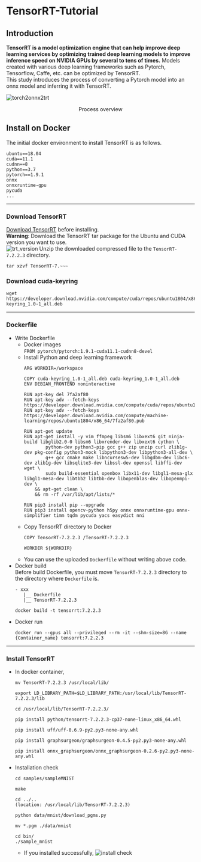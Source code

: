 # TensorRT-Tutorial

## Introduction
**TensorRT is a model optimization engine that can help improve deep learning services 
by optimizing trained deep learning models to improve inference speed on NVIDIA GPUs by 
several to tens of times.** Models created with various deep learning frameworks such as 
Pytorch, Tensorflow, Caffe, etc. can be optimized by TensorRT.  
This study introduces the process of converting a Pytorch model into an onnx model and inferring it with TensorRT.


![torch2onnx2trt](https://user-images.githubusercontent.com/81670026/161904421-e6e6d00b-1bd9-42b3-915b-dba1f8ba3997.PNG)
<div align="center"> Process overview </div>

## Install on Docker
The initial docker environment to install TensorRT is as follows.  
```
ubuntu==18.04
cuda==11.1
cudnn==8
python==3.7
pytorch==1.9.1
onnx
onnxruntime-gpu
pycuda
...
```
***
### Download TensorRT
[Download TensorRT](https://developer.nvidia.com/nvidia-tensorrt-7x-download) before installing.  
**Warning**: Download the TensorRT tar package for the Ubuntu and CUDA version you want to use.  
![trt_version](https://user-images.githubusercontent.com/81670026/161909345-6222b994-7b10-48d5-9b6c-d4c631b89f2c.PNG)
Unzip the downloaded compressed file to the `TensorRT-7.2.2.3` directory.
```commandline
tar xzvf TensorRT-7.~~~
```
### Download cuda-keyring
```commandline
wget https://developer.download.nvidia.com/compute/cuda/repos/ubuntu1804/x86_64/cuda-keyring_1.0-1_all.deb
```
***
### Dockerfile
- Write Dockerfile  
  + Docker images  
  `FROM pytorch/pytorch:1.9.1-cuda11.1-cudnn8-devel`
  + Install Python and deep learning framework  
    ```
    ARG WORKDIR=/workspace
    
    COPY cuda-keyring_1.0-1_all.deb cuda-keyring_1.0-1_all.deb
    ENV DEBIAN_FRONTEND noninteractive
    
    RUN apt-key del 7fa2af80
    RUN apt-key adv --fetch-keys https://developer.download.nvidia.com/compute/cuda/repos/ubuntu1804/x86_64/3bf863cc.pub
    RUN apt-key adv --fetch-keys https://developer.download.nvidia.com/compute/machine-learning/repos/ubuntu1804/x86_64/7fa2af80.pub
    
    RUN apt-get update
    RUN apt-get install -y vim ffmpeg libsm6 libxext6 git ninja-build libglib2.0-0 libsm6 libxrender-dev libxext6 cython \
            python-dev python3-pip gcc g++ zip unzip curl zlib1g-dev pkg-config python3-mock libpython3-dev libpython3-all-dev \
            g++ gcc cmake make libncursesw5-dev libgdbm-dev libc6-dev zlib1g-dev libsqlite3-dev libssl-dev openssl libffi-dev wget \
            sudo build-essential openbox libx11-dev libgl1-mesa-glx libgl1-mesa-dev libtbb2 libtbb-dev libopenblas-dev libopenmpi-dev \
        && apt-get clean \
        && rm -rf /var/lib/apt/lists/*

    RUN pip3 install pip --upgrade
    RUN pip3 install opencv-python h5py onnx onnxruntime-gpu onnx-simplifier timm tqdm pycuda yacs easydict nni
    ```
  + Copy TensorRT directory to Docker
    ```
    COPY TensorRT-7.2.2.3 /TensorRT-7.2.2.3
    
    WORKDIR ${WORKDIR}
    ```
  + You can use the uploaded `Dockerfile` without writing above code.
- Docker build  
  Before build Dockerfile, you must move `TensorRT-7.2.2.3` directory to the directory where `Dockerfile` is.
  ```
  - xxx
     |__ Dockerfile
     |__ TensorRT-7.2.2.3
  ```
  ```commandline
  docker build -t tensorrt:7.2.2.3
  ```
- Docker run
  ```commandline
  docker run --gpus all --privileged --rm -it --shm-size=8G --name {Container_name} tensorrt:7.2.2.3
  ```
***
### Install TensorRT  
- In docker container,
  ```commandline
  mv TensorRT-7.2.2.3 /usr/local/lib/
  ```
  ```commandline
  export LD_LIBRARY_PATH=$LD_LIBRARY_PATH:/usr/local/lib/TensorRT-7.2.2.3/lib
  ```
  ```commandline
  cd /usr/local/lib/TensorRT-7.2.2.3/
  ```
  ```commandline
  pip install python/tensorrt-7.2.2.3-cp37-none-linux_x86_64.whl
  ```
  ```commandline
  pip install uff/uff-0.6.9-py2.py3-none-any.whl
  ```
  ```commandline
  pip install graphsurgeon/graphsurgeon-0.4.5-py2.py3-none-any.whl
  ```
  ```commandline
  pip install onnx_graphsurgeon/onnx_graphsurgeon-0.2.6-py2.py3-none-any.whl
  ```

- Installation check
  ```commandline
  cd samples/sampleMNIST
  ```
  ```commandline
  make
  ```
  ```commandline
  cd ../..  
  (location: /usr/local/lib/TensorRT-7.2.2.3)
  ```
  ```commandline
  python data/mnist/download_pgms.py
  ```
  ```commandline
  mv *.pgm ./data/mnist
  ```
  ```commandline
  cd bin/
  ./sample_mnist
  ```
  - If you installed successfully,
    ![install check](https://user-images.githubusercontent.com/81670026/161915569-6e26c8c0-dd5f-4106-a407-d87ba7edb117.PNG)
